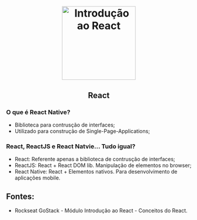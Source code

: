 <h1 align="center">
  <img 
    alt="Introdução ao React" src="https://user-images.githubusercontent.com/54601930/73386759-30e0c100-42ae-11ea-8587-fc4a40e63e6a.png" 
    width="200px"
  />
</h1>
<h2 align="center">
  React
</h2>

### O que é React Native?
- Biblioteca para contrusção de interfaces;
- Utilizado para construção de Single-Page-Applications;

### React, ReactJS e React Natvie... Tudo igual?
- React: Referente apenas a biblioteca de contrusção de interfaces; 
- ReactJS: React + React DOM lib. Manipulação de elementos no browser;
- React Native: React + Elementos nativos. Para desenvolvimento de aplicações mobile. 

## Fontes: 
- Rockseat GoStack - Módulo Introdução ao React - Conceitos do React. 